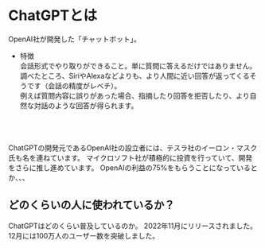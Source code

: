 # ChatGPTとは
OpenAI社が開発した「チャットボット」。

- 特徴<br>
会話形式でやり取りができること。単に質問に答えるだけではありません。<br>
調べたところ、SiriやAlexaなどよりも、より人間に近い回答が返ってくるそうです（会話の精度がレベチ）。<br>
例えば質問内容に誤りがあった場合、指摘したり回答を拒否したり、より自然な対話のような回答が得られます。<br><br><br><br>



ChatGPTの開発元であるOpenAI社の設立者には、テスラ社のイーロン・マスク氏も名を連ねています。
マイクロソフト社が積極的に投資を行っていて、開発をさらに推し進めています。
OpenAIの利益の75%をもらうことになっているとか、、、

## どのくらいの人に使われているか？
ChatGPTはどのくらい普及しているのか。
2022年11月にリリースされました。12月には100万人のユーザー数を突破しました。

